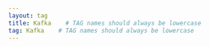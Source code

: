 ```yaml
---
layout: tag
title: Kafka    # TAG names should always be lowercase
tag: Kafka    # TAG names should always be lowercase
---
```

